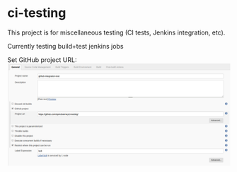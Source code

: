 # ci-testing

This project is for miscellaneous testing (CI tests, Jenkins integration, etc).

Currently testing build+test jenkins jobs

Set GitHub project URL:
![Set GitHub project](images/set-github-project.png)